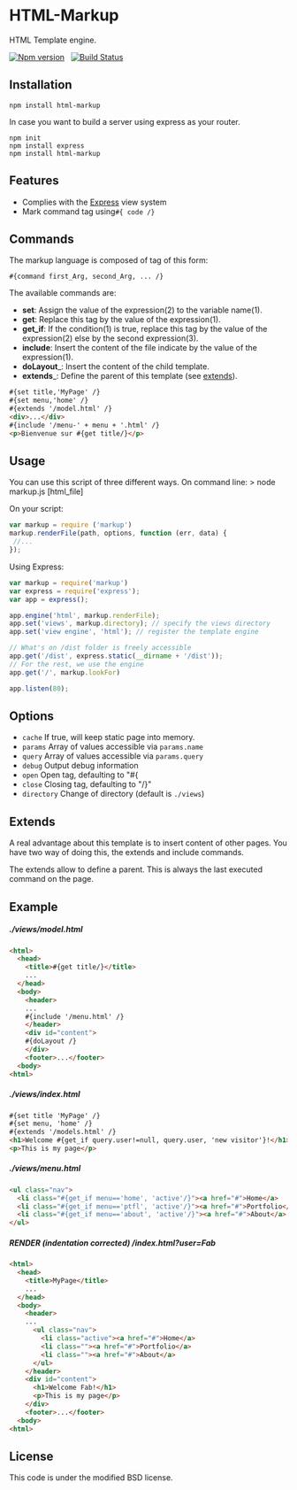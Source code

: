 # HTML-Markup

HTML Template engine.

[![Npm version](https://badge.fury.io/js/html-markup.svg)](1)
&nbsp; 
[![Build Status](https://api.travis-ci.org/AxFab/markup.svg?branch=master)](2)

## Installation

    npm install html-markup
    
In case you want to build a server using express as your router.

    npm init
    npm install express 
    npm install html-markup

## Features

  - Complies with the [Express](3) view system
  - Mark command tag using`#{ code /}`


## Commands

The markup language is composed of tag of this form:

    #{command first_Arg, second_Arg, ... /}

The available commands are:

 - __set__: Assign the value of the expression(2) to the variable name(1).
 - __get__: Replace this tag by the value of the expression(1).
 - __get_if__: If the condition(1) is true, replace this tag by the value of the expression(2) else by the second expression(3).
 - __include__: Insert the content of the file indicate by the value of the expression(1).
 - __doLayout___: Insert the content of the child template.
 - __extends___: Define the parent of this template (see [extends](#extends)).

```html
#{set title,'MyPage' /}
#{set menu,'home' /}
#{extends '/model.html' /}
<div>...</div>
#{include '/menu-' + menu + '.html' /}
<p>Bienvenue sur #{get title/}</p>
```


## Usage

You can use this script of three different ways.
On command line:
    > node markup.js [html_file]
    
On your script:
```js
var markup = require ('markup')
markup.renderFile(path, options, function (err, data) {
 //...
});
```

Using Express:
```js
var markup = require('markup')
var express = require('express');
var app = express();

app.engine('html', markup.renderFile);
app.set('views', markup.directory); // specify the views directory
app.set('view engine', 'html'); // register the template engine

// What's on /dist folder is freely accessible
app.get('/dist', express.static(__dirname + '/dist'));
// For the rest, we use the engine
app.get('/', markup.lookFor)

app.listen(80);

```


## Options

  - `cache`           If true, will keep static page into memory.
  - `params`         Array of values accessible via `params.name`
  - `query`           Array of values accessible via `params.query`
  - `debug`           Output debug information
  - `open`            Open tag, defaulting to "#{
  - `close`           Closing tag, defaulting to "/}"
  - `directory`   Change of directory (default is `./views`)


## Extends

A real advantage about this template is to insert content of other pages. 
You have two way of doing this, the extends and include commands.

The extends allow to define a parent. This is always the last executed command on the page.

## Example

##### ./views/model.html
```html
<html>
  <head>
    <title>#{get title/}</title>
    ...
  </head>
  <body>
    <header>
    ...
    #{include '/menu.html' /}
    </header>
    <div id="content">
    #{doLayout /}
    </div>
    <footer>...</footer>
  <body>
<html>
```

##### ./views/index.html
```html
#{set title 'MyPage' /}
#{set menu, 'home' /}
#{extends '/models.html' /}
<h1>Welcome #{get_if query.user!=null, query.user, 'new visitor'}!</h1>
<p>This is my page</p>
```

##### ./views/menu.html
```html
<ul class="nav">
  <li class="#{get_if menu=='home', 'active'/}"><a href="#">Home</a>
  <li class="#{get_if menu=='ptfl', 'active'/}"><a href="#">Portfolio</a>
  <li class="#{get_if menu=='about', 'active'/}"><a href="#">About</a>
</ul>
```

##### RENDER (indentation corrected)  /index.html?user=Fab
```html
<html>
  <head>
    <title>MyPage</title>
    ...
  </head>
  <body>
    <header>
    ...
      <ul class="nav">
        <li class="active"><a href="#">Home</a>
        <li class=""><a href="#">Portfolio</a>
        <li class=""><a href="#">About</a>
      </ul>
    </header>
    <div id="content">
      <h1>Welcome Fab!</h1>
      <p>This is my page</p>
    </div>
    <footer>...</footer>
  <body>
<html>
```


## License
This code is under the modified BSD license.


 [1]: https://badge.fury.io/js/html-markup
 [2]: http://travis-ci.org/axfab/markup
 [3]: http://expressjs.com
